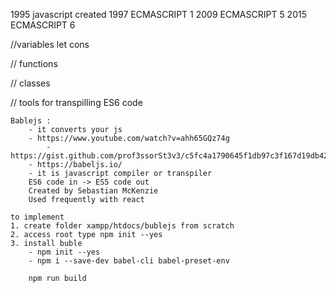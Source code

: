 1995 javascript created
1997 ECMASCRIPT 1
2009 ECMASCRIPT 5 
2015 ECMASCRIPT 6


//variables
let 
cons

// functions

// classes

// tools for transpilling ES6 code

	Bablejs :
		- it converts your js
		- https://www.youtube.com/watch?v=ahh65GQz74g
			- https://gist.github.com/prof3ssorSt3v3/c5fc4a1790645f1db97c3f167d19db42
		- https://babeljs.io/
		- it is javascript compiler	or transpiler
		ES6 code in -> ES5 code out
		Created by Sebastian McKenzie
		Used frequently with react

	to implement 
	1. create folder xampp/htdocs/bublejs from scratch
	2. access root type npm init --yes
	3. install buble
		- npm init --yes	
		- npm i --save-dev babel-cli babel-preset-env

		npm run build

